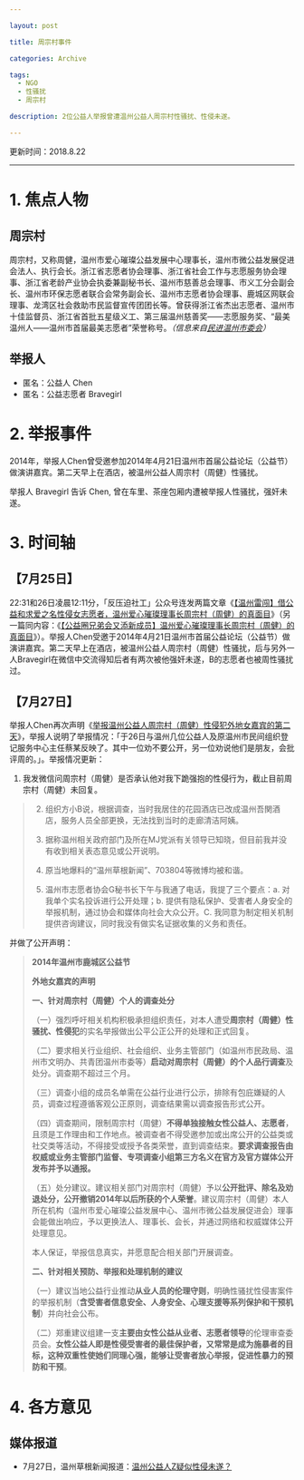 ```yaml
---

layout: post

title: 周宗村事件

categories: Archive

tags:
  - NGO
  - 性骚扰
  - 周宗村

description: 2位公益人举报曾遭温州公益人周宗村性骚扰、性侵未遂。

---
```


更新时间：2018.8.22

---

# 1. 焦点人物

## 周宗村

周宗村，又称周健，温州市爱心璀璨公益发展中心理事长，温州市微公益发展促进会法人、执行会长。浙江省志愿者协会理事、浙江省社会工作与志愿服务协会理事、浙江省老龄产业协会执委兼副秘书长、温州市慈善总会理事、市义工分会副会长、温州市环保志愿者联合会常务副会长、温州市志愿者协会理事、鹿城区网联会理事、龙湾区社会救助市民监督宣传团团长等。曾获得浙江省杰出志愿者、温州市十佳监督员、浙江省首批五星级义工、第三届温州慈善奖——志愿服务奖、“最美温州人——温州市首届最美志愿者”荣誉称号。*（信息来自[民进温州市委会](http://www.zjmj.org/zuanti/czyz/show.asp?id=1289)）*

## 举报人

* 匿名：公益人 Chen
* 匿名：公益志愿者 Bravegirl

# 2. 举报事件

2014年，举报人Chen曾受邀参加2014年4月21日温州市首届公益论坛（公益节）做演讲嘉宾。第二天早上在酒店，被温州公益人周宗村（周健）性骚扰。

举报人 Bravegirl 告诉 Chen, 曾在车里、茶座包厢内遭被举报人性骚扰，强奸未遂。

# 3. 时间轴

## 【7月25日】

22:31和26日凌晨12:11分，「反压迫社工」公众号连发两篇文章《[【温州雷闯】借公益和求爱之名性侵女志愿者，温州爱心璀璨理事长周宗村（周健）的真面目](https://mp.weixin.qq.com/s/ZrT-vPDJEqsLm1FRTw_BKA)》（另一篇同内容：《[【公益圈兄弟会又添新成员】温州爱心璀璨理事长周宗村（周健）的真面目](https://mp.weixin.qq.com/s/8TOIYhrl1wQmas95FY7GFg)》）。举报人Chen受邀于2014年4月21日温州市首届公益论坛（公益节）做演讲嘉宾。第二天早上在酒店，被温州公益人周宗村（周健）性骚扰，后与另外一人Bravegirl在微信中交流得知后者有两次被他强奸未遂，B的志愿者也被周性骚扰过。

## 【7月27日】

举报人Chen再次声明《[举报温州公益人周宗村（周健）性侵犯外地女嘉宾的第二天](https://mp.weixin.qq.com/s/fNnbaGN7wqz-30qbVAseZg)》，举报人说明了举报情况：「于26日与温州几位公益人及原温州市民间组织登记服务中心主任蔡某反映了。其中一位劝不要公开，另一位劝说他们是朋友，会批评周的。」。举报情况更新：

>
1. 我发微信问周宗村（周健）是否承认他对我下跪强抱的性侵行为，截止目前周宗村（周健）未回复。
>
>2. 组织方小B说，根据调查，当时我居住的花园酒店已改成温州吾関酒店，服务人员全部更换，无法找到当时的走廊清洁阿姨。
>
>3. 据称温州相关政府部门及所在MJ党派有关领导已知晓，但目前我并没有收到相关表态意见或公开说明。
>
>4. 原当地爆料的“温州草根新闻”、703804等微博均被和谐。
>
>5. 温州市志愿者协会G秘书长下午与我通了电话，我提了三个要点：a. 对我单个实名投诉进行公开处理；b. 提供有隐私保护、受害者人身安全的举报机制，通过协会和媒体向社会大众公开。C. 我同意为制定相关机制提供咨询建议，同时我没有做实名证据收集的义务和责任。

并做了公开声明：

>**2014年温州市鹿城区公益节**
>
>**外地女嘉宾的声明**
>
>**一、针对周宗村（周健）个人的调查处分**
>
>（一）强烈呼吁相关机构积极承担组织责任，对本人遭受**周宗村（周健）性骚扰、性侵犯**的实名举报做出公平公正公开的处理和正式回复。
>
>（二）要求相关行业组织、社会组织、业务主管部门（如温州市民政局、温州市文明办、共青团温州市委等）**启动对周宗村（周健）的个人品行调查**及处分。调查期不超过三个月。
>
>（三）调查小组的成员名单需在公益行业进行公示，排除有包庇嫌疑的人员，调查过程遵循客观公正原则，调查结果需以调查报告形式公开。
>
>（四）调查期间，限制周宗村（周健）**不得单独接触女性公益人、志愿者**，且须是工作理由和工作地点。被调查者不得受邀参加或出席公开的公益类或社交类等活动，不得接受或授予各类荣誉，直到调查结束。**要求调查报告由权威或业务主管部门监督、专项调查小组第三方名义在官方及官方媒体公开发布并予以通报。**
>
>（五）处分建议。建议相关部门对周宗村（周健）予以**公开批评、除名及劝退处分，公开撤销2014年以后所获的个人荣誉**。建议周宗村（周健）本人所在机构（温州市爱心璀璨公益发展中心、温州市微公益发展促进会）理事会能做出响应，予以更换法人、理事长、会长，并通过网络和权威媒体公开处理意见。
>
>本人保证，举报信息真实，并愿意配合相关部门开展调查。
>
>**二、针对相关预防、举报和处理机制的建议**
>
>（一）建议当地公益行业推动**从业人员的伦理守则**，明确性骚扰性侵害案件的举报机制（**含受害者信息安全、人身安全、心理支援等系列保护和干预机制**）并向社会公布。
>
>（二）郑重建议组建一支**主要由女性公益从业者、志愿者领导**的伦理审查委员会。**女性公益人即是性侵受害者的最佳保护者，又常常是成为施暴者的目标，这种****双重性****使她们同理心强，能够让受害者放心举报，促进性暴力的预防和干预**。

# 4. 各方意见

## 媒体报道

* 7月27日，温州草根新闻报道：[温州公益人Z疑似性侵未遂？](https://weibo.com/ttarticle/p/show?id=2309404266455045676323)
